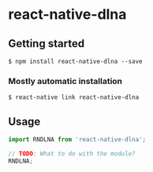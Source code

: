 # react-native-dlna

## Getting started

`$ npm install react-native-dlna --save`

### Mostly automatic installation

`$ react-native link react-native-dlna`

## Usage
```javascript
import RNDLNA from 'react-native-dlna';

// TODO: What to do with the module?
RNDLNA;
```
